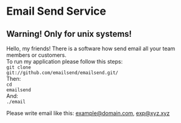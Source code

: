 # Email Send Service
<h2>Warning! Only for unix systems!</h2>

Hello, my friends! There is a software how send email all your team members or customers.<br>
To run my application please follow this steps:<br>
<code>git clone git://github.com/emailsend/emailsend.git/</code><br>
Then:<br>
<code>cd emailsend</code><br>
And:<br>
<code>./email</code><br>

Please write email like this: example@domain.com, exp@xyz.xyz
